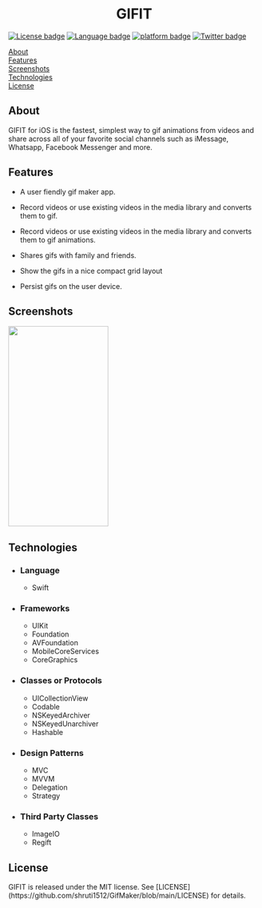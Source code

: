 
<h1 style="text-align:center;">GIFIT</h1>

[![License badge](https://img.shields.io/badge/License-MIT-yellow.svg)](https://shields.io/) [![Language badge](https://img.shields.io/badge/Swift-5.2-orange.svg)](https://shields.io/) [![platform badge](https://img.shields.io/badge/platform-iOS-lightgrey.svg)](https://shields.io/) [![Twitter badge](https://img.shields.io/badge/twitter-@shruti1512-blue.svg)](https://shields.io/)

[About](#about)<br/>
[Features](#features)<br/>
[Screenshots](#screenshots)<br/>
[Technologies](#tech)<br/>
[License](#license)<br/>

## About

<a name = "about" /> GIFIT for iOS is the fastest, simplest way to gif animations from videos and share across all of your favorite social channels such as iMessage, Whatsapp, Facebook Messenger and more.

## Features

<a name = "features" />

- A user fiendly gif maker app. 

- Record videos or use existing videos in the media library and converts them to gif. 

- Record videos or use existing videos in the media library and converts them to gif animations.
- Shares gifs with family and friends. 
- Show the gifs in a nice compact grid layout 
- Persist gifs on the user device.  


## Screenshots

<a name = "screenshots" />
<img src="Screenshots/1.Home.png" width="200" height="400">       

## Technologies 

<a name = "tech" />

- ### Language ### 

  - Swift 

- ### Frameworks ###

  - UIKit
  - Foundation
  - AVFoundation
  - MobileCoreServices
  - CoreGraphics

- ### Classes or Protocols ###

  - UICollectionView
  - Codable
  - NSKeyedArchiver
  - NSKeyedUnarchiver
  - Hashable

- ### Design Patterns ###

  - MVC
  - MVVM
  - Delegation
  - Strategy

- ### Third Party Classes ###

  - ImageIO
  - Regift

## License 

<a name = "about" /> 
GIFIT is released under the MIT license. See [LICENSE](https://github.com/shruti1512/GifMaker/blob/main/LICENSE) for details.

